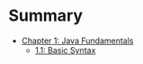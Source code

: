 # Summary



- [Chapter 1: Java Fundamentals](./Java-Fundamentals/Java-For-Robotics.md)
  - [1.1: Basic Syntax](./Java-Fundamentals/Basic-Syntax.md)
  
